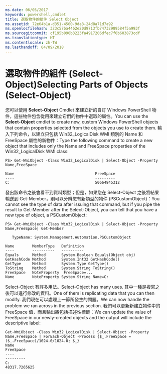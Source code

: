 ```yaml
---
ms.date: 06/05/2017
keywords: powershell,cmdlet
title: 選取物件的組件 Select Object
ms.assetid: 72e64b1a-d351-4500-9da3-24d8a71d7a92
ms.openlocfilehash: 323c57ba4462e20d9713fb74732989584f5a993f
ms.sourcegitcommit: cf195b090b3223fa4917206dfec7f0b603873cdf
ms.translationtype: HT
ms.contentlocale: zh-TW
ms.lasthandoff: 04/09/2018
---
```

# <a name="selecting-parts-of-objects-select-object"></a><span data-ttu-id="935bf-103">選取物件的組件 (Select-Object)</span><span class="sxs-lookup"><span data-stu-id="935bf-103">Selecting Parts of Objects (Select-Object)</span></span>

<span data-ttu-id="935bf-104">您可以使用 **Select-Object** Cmdlet 來建立新的自訂 Windows PowerShell 物件，這些物件包含從用來建立它們的物件中選取的屬性。</span><span class="sxs-lookup"><span data-stu-id="935bf-104">You can use the **Select-Object** cmdlet to create new, custom Windows PowerShell objects that contain properties selected from the objects you use to create them.</span></span> <span data-ttu-id="935bf-105">輸入下列命令，以建立只包括 Win32_LogicalDisk WMI 類別的 Name 和 FreeSpace 屬性的新物件：</span><span class="sxs-lookup"><span data-stu-id="935bf-105">Type the following command to create a new object that includes only the Name and FreeSpace properties of the Win32_LogicalDisk WMI class:</span></span>

```
PS> Get-WmiObject -Class Win32_LogicalDisk | Select-Object -Property Name,FreeSpace

Name                                    FreeSpace
----                                    ---------
C:                                      50664845312
```

<span data-ttu-id="935bf-106">發出該命令之後會看不到資料類型；但是，如果您在 Select-Object 之後將結果輸送到 Get-Member，則可以分辨您有新類型的物件 (PSCustomObject)：</span><span class="sxs-lookup"><span data-stu-id="935bf-106">You cannot see the type of data after issuing that command, but if you pipe the result to Get-Member after the Select-Object, you can tell that you have a new type of object, a PSCustomObject:</span></span>

```
PS> Get-WmiObject -Class Win32_LogicalDisk | Select-Object -Property Name,FreeSpace| Get-Member

   TypeName: System.Management.Automation.PSCustomObject

Name        MemberType   Definition
----        ----------   ----------
Equals      Method       System.Boolean Equals(Object obj)
GetHashCode Method       System.Int32 GetHashCode()
GetType     Method       System.Type GetType()
ToString    Method       System.String ToString()
FreeSpace   NoteProperty  FreeSpace=...
Name        NoteProperty System.String Name=C:
```

<span data-ttu-id="935bf-107">Select-Object 有許多用法。</span><span class="sxs-lookup"><span data-stu-id="935bf-107">Select-Object has many uses.</span></span> <span data-ttu-id="935bf-108">其中一種是複寫之後可以進行修改的資料。</span><span class="sxs-lookup"><span data-stu-id="935bf-108">One of them is replicating data that you can then modify.</span></span> <span data-ttu-id="935bf-109">我們現在可以處理上一節所發生的問題。</span><span class="sxs-lookup"><span data-stu-id="935bf-109">We can now handle the problem we ran across in the previous section.</span></span> <span data-ttu-id="935bf-110">我們可以更新新建立物件中的 FreeSpace 值，而且輸出將包括描述性標籤︰</span><span class="sxs-lookup"><span data-stu-id="935bf-110">We can update the value of FreeSpace in our newly-created objects and the output will include the descriptive label:</span></span>

```
Get-WmiObject -Class Win32_LogicalDisk | Select-Object -Property Name,FreeSpace | ForEach-Object -Process {$_.FreeSpace = ($_.FreeSpace)/1024.0/1024.0; $_}
Name                                                                  FreeSpace
----                                                                  ---------
C:                                                                48317.7265625
```